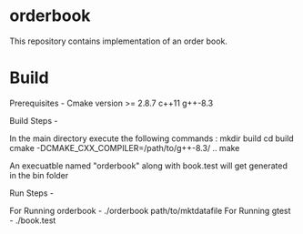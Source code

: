 # orderbook

This repository contains implementation of an order book. 

# Build

Prerequisites - Cmake version >= 2.8.7
                c++11
                g++-8.3
            
Build Steps - 

In the main directory execute the following commands :
mkdir build
cd build
cmake -DCMAKE_CXX_COMPILER=/path/to/g++-8.3/ ..
make

An execuatble named "orderbook" along with book.test will get generated in the bin folder

Run Steps - 

For Running orderbook - ./orderbook path/to/mktdatafile
For Running gtest - ./book.test
